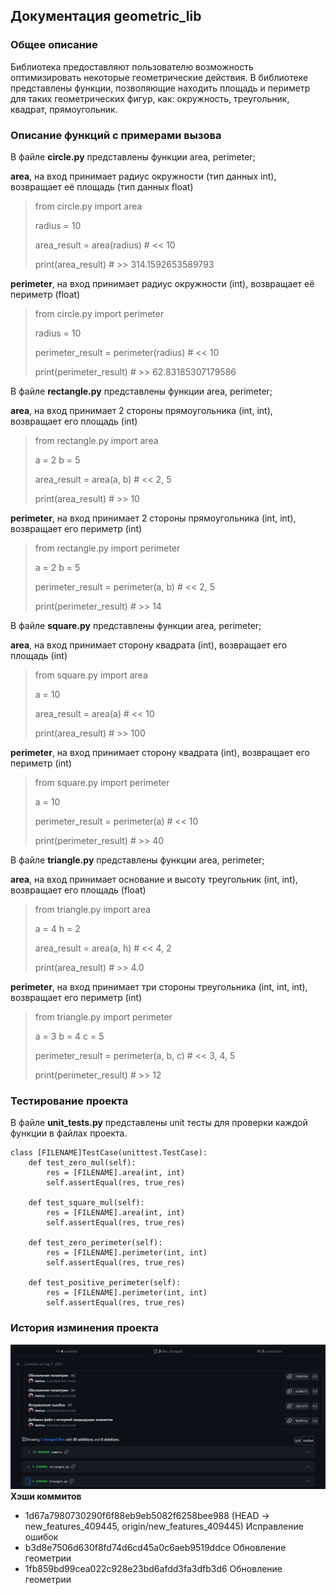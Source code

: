 ## Документация geometric_lib

### Общее описание
Библиотека предоставляют пользователю возможность оптимизировать некоторые геометрические действия.
В библиотеке представлены функции, позволяющие находить площадь и периметр для таких геометрических фигур, как:
окружность, треугольник, квадрат, прямоугольник.

### Описание функций с примерами вызова
В файле **circle.py** представлены функции area, perimeter;

**area**, на вход принимает радиус окружности (тип данных int), возвращает её площадь (тип данных float)
> from circle.py import area
> 
> radius = 10
> 
> area_result = area(radius) # << 10
> 
> print(area_result) # >> 314.1592653589793

**perimeter**, на вход принимает радиус окружности (int), возвращает её периметр (float)
> from circle.py import perimeter
> 
> radius = 10
> 
> perimeter_result = perimeter(radius) # << 10
> 
> print(perimeter_result) # >> 62.83185307179586

В файле **rectangle.py** представлены функции area, perimeter;

**area**, на вход принимает 2 стороны прямоугольника (int, int), возвращает его площадь (int)
> from rectangle.py import area
> 
> a = 2
> b = 5
> 
> area_result = area(a, b) # << 2, 5
> 
> print(area_result) # >> 10

**perimeter**, на вход принимает 2 стороны прямоугольника (int, int), возвращает его периметр (int)
> from rectangle.py import perimeter
> 
> a = 2
> b = 5
> 
> perimeter_result = perimeter(a, b) # << 2, 5
> 
> print(perimeter_result) # >> 14


В файле **square.py** представлены функции area, perimeter;

**area**, на вход принимает сторону квадрата (int), возвращает его площадь (int)
> from square.py import area
> 
> a = 10
> 
> area_result = area(a) # << 10
> 
> print(area_result) # >> 100

**perimeter**, на вход принимает сторону квадрата (int), возвращает его периметр (int)
> from square.py import perimeter
> 
> a = 10
> 
> perimeter_result = perimeter(a) # << 10
> 
> print(perimeter_result) # >> 40


В файле **triangle.py** представлены функции area, perimeter;

**area**, на вход принимает основание и высоту треугольник (int, int), возвращает его площадь (float)
> from triangle.py import area
> 
> a = 4
> h = 2
> 
> area_result = area(a, h) # << 4, 2
> 
> print(area_result) # >> 4.0

**perimeter**, на вход принимает три стороны треугольника (int, int, int), возвращает его периметр (int)
> from triangle.py import perimeter
> 
> a = 3
> b = 4
> c = 5
> 
> perimeter_result = perimeter(a, b, c) # << 3, 4, 5
> 
> print(perimeter_result) # >> 12

### Тестирование проекта
В файле **unit_tests.py** представлены unit тесты для проверки каждой функции в файлах проекта.
``` 
class [FILENAME]TestCase(unittest.TestCase):
    def test_zero_mul(self):
        res = [FILENAME].area(int, int)
        self.assertEqual(res, true_res)

    def test_square_mul(self):
        res = [FILENAME].area(int, int)
        self.assertEqual(res, true_res)

    def test_zero_perimeter(self):
        res = [FILENAME].perimeter(int, int)
        self.assertEqual(res, true_res)

    def test_positive_perimeter(self):
        res = [FILENAME].perimeter(int, int)
        self.assertEqual(res, true_res) 
```

### История изминения проекта
![Список внесенных изменений с указанной датой внесения](history_of_changes.png)
**Хэши коммитов**
* 1d67a7980730290f6f88eb9eb5082f6258bee988 (HEAD -> new_features_409445, origin/new_features_409445) Исправление ошибок
* b3d8e7506d630f8fd74d6cd45a0c6aeb9519ddce Обновление геометрии
* 1fb859bd99cea022c928e23bd6afdd3fa3dfb3d6 Обновление геометрии
